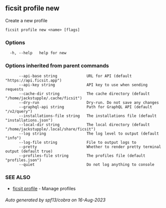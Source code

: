 ## ficsit profile new

Create a new profile

```
ficsit profile new <name> [flags]
```

### Options

```
  -h, --help   help for new
```

### Options inherited from parent commands

```
      --api-base string             URL for API (default "https://api.ficsit.app")
      --api-key string              API key to use when sending requests
      --cache-dir string            The cache directory (default "/home/jackstupple/.cache/ficsit")
      --dry-run                     Dry-run. Do not save any changes
      --graphql-api string          Path for GraphQL API (default "/v2/query")
      --installations-file string   The installations file (default "installations.json")
      --local-dir string            The local directory (default "/home/jackstupple/.local/share/ficsit")
      --log string                  The log level to output (default "info")
      --log-file string             File to output logs to
      --pretty                      Whether to render pretty terminal output (default true)
      --profiles-file string        The profiles file (default "profiles.json")
      --quiet                       Do not log anything to console
```

### SEE ALSO

* [ficsit profile](ficsit_profile.md)	 - Manage profiles

###### Auto generated by spf13/cobra on 16-Aug-2023
